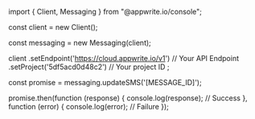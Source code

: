 import { Client,  Messaging } from "@appwrite.io/console";

const client = new Client();

const messaging = new Messaging(client);

client
    .setEndpoint('https://cloud.appwrite.io/v1') // Your API Endpoint
    .setProject('5df5acd0d48c2') // Your project ID
;

const promise = messaging.updateSMS('[MESSAGE_ID]');

promise.then(function (response) {
    console.log(response); // Success
}, function (error) {
    console.log(error); // Failure
});